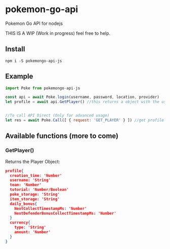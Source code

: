 # pokemon-go-api
Pokemon Go API for nodejs

THIS IS A WIP (Work in progress) feel free to help.

## Install
```
npm i -S pokemongo-api-js
```


## Example

```js
import Poke from pokemongo-api-js
```

```js
const api = await Poke.login(username, password, location, provider)
let profile = await api.GetPlayer() //this returns a object with the user profile


//To call API Direct (Only for advanced usage)
let res = await Poke.Call([ { request: 'GET_PLAYER' } ]) //get profile

```


## Available functions (more to come)

### GetPlayer()

Returns the Player Object: 
```json
profile{
  creation_time: 'Number'
  username: 'String'
  team: 'Number'
  tutorial: 'Number/Boolean'
  poke_storage: 'String'
  item_storage: 'String'
  daily_bonus{
    NextCollectTimestampMs: 'Number'
    NextDefenderBonusCollectTimestampMs: 'Number'
  }
  currency{
    type: 'String'
    amount: 'Number'
  }
}
```

